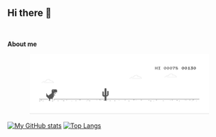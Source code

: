 <h2  >Hi there 👋</h2>
<br />

**About me**

<p align="center"><a href="github.com/niamotullah108"><img width="80%" alt="Hello, I'm Niamotullah." src="./assets/dino.gif"/></a></p>



[![My GitHub stats](https://github-readme-stats.vercel.app/api?username=niamotullah108&show_icons=true&theme=buefy)](https://github.com/anuraghazra/github-readme-stats)
[![Top Langs](https://github-readme-stats.vercel.app/api/top-langs/?username=anuraghazra&layout=compact)](https://github.com/anuraghazra/github-readme-stats)
